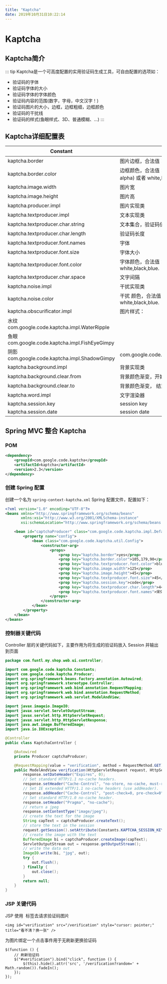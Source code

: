 ```yaml
---
title: "Kaptcha" 
date: 2019年10月31日10:22:14
---
```

# Kaptcha
## Kaptcha简介
::: tip Kaptcha是一个可高度配置的实用验证码生成工具，可自由配置的选项如：
- 验证码的字体
- 验证码字体的大小
- 验证码字体的字体颜色
- 验证码内容的范围(数字，字母，中文汉字！)
- 验证码图片的大小，边框，边框粗细，边框颜色
- 验证码的干扰线
- 验证码的样式(鱼眼样式、3D、普通模糊、...)
:::
## Kaptcha详细配置表
| Constant                                           | 描述                                                           | 默认值                                                         |
|----------------------------------------------------|--------------------------------------------------------------|-------------------------------------------------------------|
| kaptcha\.border                                    | 图片边框，合法值：yes , no                                            | yes                                                         |
| kaptcha\.border\.color                             | 边框颜色，合法值： r,g,b \(and optional alpha\) 或者 white,black,blue\. | black                                                       |
| kaptcha\.image\.width                              | 图片宽                                                          | 200                                                         |
| kaptcha\.image\.height                             | 图片高                                                          | 50                                                          |
| kaptcha\.producer\.impl                            | 图片实现类                                                        | com\.google\.code\.kaptcha\.impl\.DefaultKaptcha            |
| kaptcha\.textproducer\.impl                        | 文本实现类                                                        | com\.google\.code\.kaptcha\.text\.impl\.DefaultTextCreator  |
| kaptcha\.textproducer\.char\.string                | 文本集合，验证码值从此集合中获取                                             | abcde2345678gfynmnpwx                                       |
| kaptcha\.textproducer\.char\.length                | 验证码长度                                                        | 5                                                           |
| kaptcha\.textproducer\.font\.names                 | 字体                                                           | Arial, Courier                                              |
| kaptcha\.textproducer\.font\.size                  | 字体大小                                                         | 40px\.                                                      |
| kaptcha\.textproducer\.font\.color                 | 字体颜色，合法值： r,g,b 或者 white,black,blue\.                        | black                                                       |
| kaptcha\.textproducer\.char\.space                 | 文字间隔                                                         | 2                                                           |
| kaptcha\.noise\.impl                               | 干扰实现类                                                        | com\.google\.code\.kaptcha\.impl\.DefaultNoise              |
| kaptcha\.noise\.color                              | 干扰 颜色，合法值： r,g,b 或者 white,black,blue\.                       | black                                                       |
| kaptcha\.obscurificator\.impl                      | 图片样式：                                                        |
| 水纹 com\.google\.code\.kaptcha\.impl\.WaterRipple   |
| 鱼眼 com\.google\.code\.kaptcha\.impl\.FishEyeGimpy  |
| 阴影 com\.google\.code\.kaptcha\.impl\.ShadowGimpy   | com\.google\.code\.kaptcha\.impl\.WaterRipple                |
| kaptcha\.background\.impl                          | 背景实现类                                                        | com\.google\.code\.kaptcha\.impl\.DefaultBackground         |
| kaptcha\.background\.clear\.from                   | 背景颜色渐变，开始颜色                                                  | light grey                                                  |
| kaptcha\.background\.clear\.to                     | 背景颜色渐变， 结束颜色                                                 | white                                                       |
| kaptcha\.word\.impl                                | 文字渲染器                                                        | com\.google\.code\.kaptcha\.text\.impl\.DefaultWordRenderer |
| kaptcha\.session\.key                              | session key                                                  | KAPTCHA\_SESSION\_KEY                                       |
| kaptcha\.session\.date                             | session date                                                 | KAPTCHA\_SESSION\_DATE                                      |

## Spring MVC 整合 Kaptcha
### POM
```xml
<dependency>
    <groupId>com.google.code.kaptcha</groupId>
    <artifactId>kaptcha</artifactId>
    <version>2.3</version>
</dependency>
```
### 创建 Spring 配置
创建一个名为 `spring-context-kaptcha.xml` Spring 配置文件，配置如下：
```xml
<?xml version="1.0" encoding="UTF-8"?>
<beans xmlns="http://www.springframework.org/schema/beans"
       xmlns:xsi="http://www.w3.org/2001/XMLSchema-instance"
       xsi:schemaLocation="http://www.springframework.org/schema/beans http://www.springframework.org/schema/beans/spring-beans.xsd">

    <bean id="captchaProducer" class="com.google.code.kaptcha.impl.DefaultKaptcha">
        <property name="config">
            <bean class="com.google.code.kaptcha.util.Config">
                <constructor-arg>
                    <props>
                        <prop key="kaptcha.border">yes</prop>
                        <prop key="kaptcha.border.color">105,179,90</prop>
                        <prop key="kaptcha.textproducer.font.color">blue</prop>
                        <prop key="kaptcha.image.width">125</prop>
                        <prop key="kaptcha.image.height">45</prop>
                        <prop key="kaptcha.textproducer.font.size">45</prop>
                        <prop key="kaptcha.session.key">code</prop>
                        <prop key="kaptcha.textproducer.char.length">4</prop>
                        <prop key="kaptcha.textproducer.font.names">宋体,楷体,微软雅黑</prop>
                    </props>
                </constructor-arg>
            </bean>
        </property>
    </bean>
</beans>
```
### 控制器关键代码
Controller 层的关键代码如下，主要作用为将生成的验证码放入 Session 并输出到页面
```java
package com.funtl.my.shop.web.ui.controller;

import com.google.code.kaptcha.Constants;
import com.google.code.kaptcha.Producer;
import org.springframework.beans.factory.annotation.Autowired;
import org.springframework.stereotype.Controller;
import org.springframework.web.bind.annotation.RequestMapping;
import org.springframework.web.bind.annotation.RequestMethod;
import org.springframework.web.servlet.ModelAndView;

import javax.imageio.ImageIO;
import javax.servlet.ServletOutputStream;
import javax.servlet.http.HttpServletRequest;
import javax.servlet.http.HttpServletResponse;
import java.awt.image.BufferedImage;
import java.io.IOException;

@Controller
public class KaptchaController {

    @Autowired
    private Producer captchaProducer;

    @RequestMapping(value = "verification", method = RequestMethod.GET)
    public ModelAndView verification(HttpServletRequest request, HttpServletResponse response) throws IOException {
        response.setDateHeader("Expires", 0);
        // Set standard HTTP/1.1 no-cache headers.
        response.setHeader("Cache-Control", "no-store, no-cache, must-revalidate");
        // Set IE extended HTTP/1.1 no-cache headers (use addHeader).
        response.addHeader("Cache-Control", "post-check=0, pre-check=0");
        // Set standard HTTP/1.0 no-cache header.
        response.setHeader("Pragma", "no-cache");
        // return a jpeg
        response.setContentType("image/jpeg");
        // create the text for the image
        String capText = captchaProducer.createText();
        // store the text in the session
        request.getSession().setAttribute(Constants.KAPTCHA_SESSION_KEY, capText);
        // create the image with the text
        BufferedImage bi = captchaProducer.createImage(capText);
        ServletOutputStream out = response.getOutputStream();
        // write the data out
        ImageIO.write(bi, "jpg", out);
        try {
            out.flush();
        } finally {
            out.close();
        }
        return null;
    }
}
```
### JSP 关键代码
JSP 使用 <img /> 标签去请求验证码图片
```
<img id="verification" src="/verification" style="cursor: pointer;" title="看不清？换一张" />
```
为图片绑定一个点击事件用于无刷新更换验证码
```
$(function () {
    // 刷新验证码
    $("#verification").bind("click", function () {
        $(this).hide().attr('src', '/verification?random=' + Math.random()).fadeIn();
    });
});
```